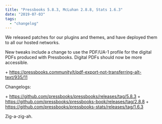 ```yaml
---
title: "Pressbooks 5.8.3, McLuhan 2.8.8, Stats 1.6.3"
date: "2019-07-03"
tags: 
  - "changelog"
---
```


We released patches for our plugins and themes, and have deployed them to all our hosted networks.

New tweaks include a change to use the PDF/UA-1 profile for the digital PDFs produced with Pressbooks. Digital PDFs should now be more accessible.

\+ https://pressbooks.community/t/pdf-export-not-transferring-alt-text/935/11

Changelogs:

\+ https://github.com/pressbooks/pressbooks/releases/tag/5.8.3 + https://github.com/pressbooks/pressbooks-book/releases/tag/2.8.8 + https://github.com/pressbooks/pressbooks-stats/releases/tag/1.6.3

Zig-a-zig-ah.
